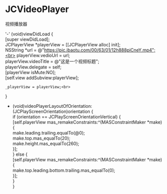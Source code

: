 # JCVideoPlayer
视频播放器

'-' (void)viewDidLoad {<br>
    [super viewDidLoad];<br>
    JCPlayerView *playerView = [[JCPlayerView alloc] init];<br>
    NSString *url = @"https://pic.ibaotu.com/00/63/01/12h888piCneY.mp4";<br>
    playerView.vedioUrl = url;<br>
    playerView.videoTitle = @"这是一个视频标题";<br>
    playerView.delegate = self;<br>
    [playerView isMute:NO];<br>
    [self.view addSubview:playerView];<br>
    
    _playerView = playerView;<br>
    
}


- (void)videoPlayerLayoutOfOrientation:(JCPlayScreenOrientation)orientation {<br>
    if (orientation == JCPlayScreenOrientationVertical) {<br>
        [self.playerView mas_remakeConstraints:^(MASConstraintMaker *make) {<br>
            make.leading.trailing.equalTo(@0);<br>
            make.top.mas_equalTo(20);<br>
            make.height.mas_equalTo(260);<br>
        }];<br>
    } else {<br>
        [self.playerView mas_remakeConstraints:^(MASConstraintMaker *make) {<br>
            make.top.leading.bottom.trailing.mas_equalTo(0);<br>
        }];<br>
    }<br>
}<br>
